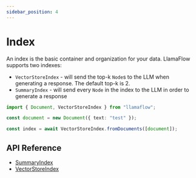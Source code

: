 ```yaml
---
sidebar_position: 4
---
```


# Index

An index is the basic container and organization for your data. LlamaFlow supports two indexes:

- `VectorStoreIndex` - will send the top-k `Node`s to the LLM when generating a response. The default top-k is 2.
- `SummaryIndex` - will send every `Node` in the index to the LLM in order to generate a response

```typescript
import { Document, VectorStoreIndex } from "llamaflow";

const document = new Document({ text: "test" });

const index = await VectorStoreIndex.fromDocuments([document]);
```

## API Reference

- [SummaryIndex](../api/classes/SummaryIndex.md)
- [VectorStoreIndex](../api/classes/VectorStoreIndex.md)
